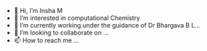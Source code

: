 - 👋 Hi, I’m Insha M
- 👀 I’m interested in computational Chemistry
- 🌱 I’m currently working under the guidance of Dr Bhargava B L...
- 💞️ I’m looking to collaborate on ...
- 📫 How to reach me ...

<!---
Insha-Malayil/Insha-Malayil is a ✨ special ✨ repository because its `README.md` (this file) appears on your GitHub profile.
You can click the Preview link to take a look at your changes.
--->
